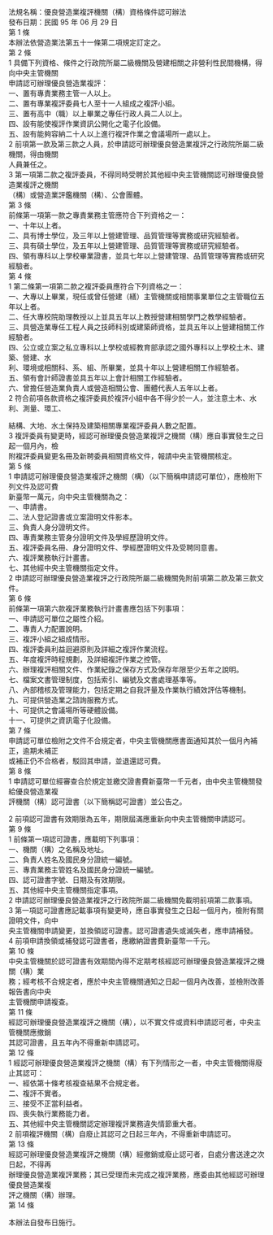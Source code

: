 法規名稱：優良營造業複評機關（構）資格條件認可辦法  
發布日期：民國 95 年 06 月 29 日  
第 1 條  
本辦法依營造業法第五十一條第二項規定訂定之。  
第 2 條  
1 具備下列資格、條件之行政院所屬二級機關及營建相關之非營利性民間機構，得向中央主管機關  
申請認可辦理優良營造業複評：  
一、置有專責業務主管一人以上。  
二、置有專業複評委員七人至十一人組成之複評小組。  
三、置有高中（職）以上畢業之專任行政人員二人以上。  
四、設有能使複評作業資訊公開化之電子化設備。  
五、設有能夠容納二十人以上進行複評作業之會議場所一處以上。  
2 前項第一款及第三款之人員，於申請認可辦理優良營造業複評之行政院所屬二級機關，得由機關  
人員兼任之。  
3 第一項第二款之複評委員，不得同時受聘於其他經中央主管機關認可辦理優良營造業複評之機關  
（構）或營造業評鑑機關（構）、公會團體。  
第 3 條  
前條第一項第一款之專責業務主管應符合下列資格之一：  
一、十年以上者。  
二、具有博士學位，及三年以上營建管理、品質管理等實務或研究經驗者。  
三、具有碩士學位，及五年以上營建管理、品質管理等實務或研究經驗者。  
四、領有專科以上學校畢業證書，並具七年以上營建管理、品質管理等實務或研究經驗者。  
第 4 條  
1 第二條第一項第二款之複評委員應符合下列資格之一：  
一、大專以上畢業，現任或曾任營建（繕）主管機關或相關事業單位之主管職位五年以上者。  
二、任大專校院助理教授以上並具五年以上教授營建相關學門之教學經驗者。  
三、具營造業專任工程人員之技師科別或建築師資格，並具五年以上營建相關工作經驗者。  
四、公立或立案之私立專科以上學校或經教育部承認之國外專科以上學校土木、建築、營建、水  
利、環境或相關科、系、組、所畢業，並具十年以上營建相關工作經驗者。  
五、領有會計師證書並具五年以上會計相關工作經驗者。  
六、曾擔任營造業負責人或營造相關公會、團體代表人五年以上者。  
2 符合前項各款資格之複評委員於複評小組中各不得少於一人，並注意土木、水利、測量、環工、  


結構、大地、水土保持及建築相關專業複評委員人數之配置。  
3 複評委員有變更時，經認可辦理優良營造業複評之機關（構）應自事實發生之日起一個月內，檢  
附複評委員變更名冊及新聘委員相關資格文件，報請中央主管機關核定。  
第 5 條  
1 申請認可辦理優良營造業複評之機關（構）（以下簡稱申請認可單位），應檢附下列文件及認可費  
新臺幣一萬元，向中央主管機關為之：  
一、申請書。  
二、法人登記證書或立案證明文件影本。  
三、負責人身分證明文件。  
四、專責業務主管身分證明文件及學經歷證明文件。  
五、複評委員名冊、身分證明文件、學經歷證明文件及受聘同意書。  
六、複評業務執行計畫書。  
七、其他經中央主管機關指定文件。  
2 申請認可辦理優良營造業複評之行政院所屬二級機關免附前項第二款及第三款文件。  
第 6 條  
前條第一項第六款複評業務執行計畫書應包括下列事項：  
一、申請認可單位之屬性介紹。  
二、專責人力配置說明。  
三、複評小組之組成情形。  
四、複評委員利益迴避原則及詳細之複評作業流程。  
五、年度複評時程規劃，及詳細複評作業之控管。  
六、辦理複評相關文件、作業紀錄之保存方式及保存年限至少五年之說明。  
七、檔案文書管理制度，包括索引、編號及文書處理基準等。  
八、內部稽核及管理能力，包括定期之自我評量及作業執行績效評估等機制。  
九、可提供營造業之諮詢服務方式。  
十、可提供之會議場所等硬體設備。  
十一、可提供之資訊電子化設備。  
第 7 條  
申請認可單位檢附之文件不合規定者，中央主管機關應書面通知其於一個月內補正，逾期未補正  
或補正仍不合格者，駁回其申請，並退還認可費。  
第 8 條  
1 申請認可單位經審查合於規定並繳交證書費新臺幣一千元者，由中央主管機關發給優良營造業複  
評機關（構）認可證書（以下簡稱認可證書）並公告之。  


2 前項認可證書有效期限為五年，期限屆滿應重新向中央主管機關申請認可。  
第 9 條  
1 前條第一項認可證書，應載明下列事項：  
一、機關（構）之名稱及地址。  
二、負責人姓名及國民身分證統一編號。  
三、專責業務主管姓名及國民身分證統一編號。  
四、認可證書字號、日期及有效期限。  
五、其他經中央主管機關指定事項。  
2 申請認可辦理優良營造業複評之行政院所屬二級機關免載明前項第二款事項。  
3 第一項認可證書應記載事項有變更時，應自事實發生之日起一個月內，檢附有關證明文件，向中  
央主管機關申請變更，並換領認可證書。認可證書遺失或滅失者，應申請補發。  
4 前項申請換領或補發認可證書者，應繳納證書費新臺幣一千元。  
第 10 條  
中央主管機關於認可證書有效期間內得不定期考核經認可辦理優良營造業複評之機關（構）業  
務；經考核不合規定者，應於中央主管機關通知之日起一個月內改善，並檢附改善報告書向中央  
主管機關申請複查。  
第 11 條  
經認可辦理優良營造業複評之機關（構），以不實文件或資料申請認可者，中央主管機關應撤銷  
其認可證書，且五年內不得重新申請認可。  
第 12 條  
1 經認可辦理優良營造業複評之機關（構）有下列情形之一者，中央主管機關得廢止其認可：  
一、經依第十條考核複查結果不合規定者。  
二、複評不實者。  
三、接受不正當利益者。  
四、喪失執行業務能力者。  
五、其他經中央主管機關認定辦理複評業務違失情節重大者。  
2 前項複評機關（構）自廢止其認可之日起三年內，不得重新申請認可。  
第 13 條  
經認可辦理優良營造業複評之機關（構）經撤銷或廢止認可者，自處分書送達之次日起，不得再  
辦理優良營造業複評業務；其已受理而未完成之複評業務，應委由其他經認可辦理優良營造業複  
評之機關（構）辦理。  
第 14 條  


本辦法自發布日施行。  


